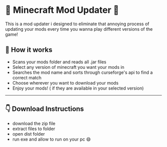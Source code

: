 # 🧱 Minecraft Mod Updater 🧱

This is a mod updater i designed to eliminate that annoying process of updating your mods every time you wanna play different versions of the game!

## 🧠 How it works
-  Scans your mods folder and reads all .jar files
-  Select any version of minecraft you want your mods in
-  Searches the mod name and sorts through curseforge's api to find a correct match
-  Choose wherever you want to download your mods
-  Enjoy your mods! ( if they are available in your selected version)

---

## 👇 Download Instructions

- download the zip file
- extract files to folder
- open dist folder
- run exe and allow to run on your pc 😄


